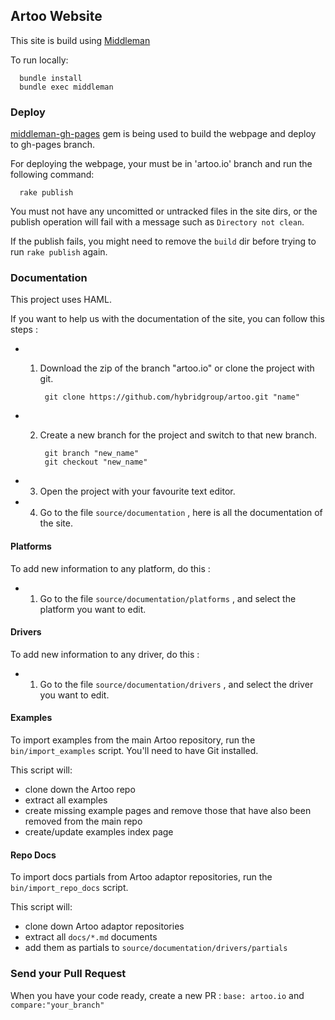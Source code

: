 ## Artoo Website

This site is build using [Middleman](http://middlemanapp.com/getting-started/)  
  
To run locally:  

      bundle install
      bundle exec middleman

### Deploy

[middleman-gh-pages](https://github.com/neo/middleman-gh-pages) gem is being used to build the webpage and deploy to gh-pages branch.  

For deploying the webpage, your must be in 'artoo.io' branch and run the following command:

      rake publish

You must not have any uncomitted or untracked files in the site dirs, or the publish operation will fail with a message such as `Directory not clean`.

If the publish fails, you might need to remove the `build` dir before trying to run `rake publish` again.

### Documentation

This project uses HAML.

If you want to help us with the documentation of the site, you can follow this steps :

- 1) Download the zip of the branch "artoo.io" or clone the project with git.

		  git clone https://github.com/hybridgroup/artoo.git "name"

- 2) Create a new branch for the project and switch to that new branch.

		  git branch "new_name"
		  git checkout "new_name"

- 3) Open the project with your favourite text editor.

- 4) Go to the file `source/documentation` , here is all the documentation of the site.

#### Platforms

To add new information to any platform, do this : 

- 1) Go to the file `source/documentation/platforms` , and select the platform you want to edit.

#### Drivers

To add new information to any driver, do this : 

- 1) Go to the file `source/documentation/drivers` , and select the driver you want to edit.

#### Examples

To import examples from the main Artoo repository, run the `bin/import_examples`
script. You'll need to have Git installed.

This script will:

- clone down the Artoo repo
- extract all examples
- create missing example pages and remove those that have also been removed from the main repo
- create/update examples index page

#### Repo Docs

To import docs partials from Artoo adaptor repositories, run the
`bin/import_repo_docs` script.

This script will:

- clone down Artoo adaptor repositories
- extract all `docs/*.md` documents
- add them as partials to `source/documentation/drivers/partials`

### Send your Pull Request

When you have your code ready, create a new PR : `base: artoo.io` and `compare:"your_branch"`
